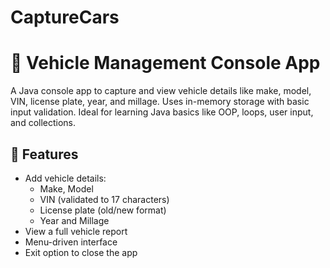 # CaptureCars
# 🚗 Vehicle Management Console App
A Java console app to capture and view vehicle details like make, model, VIN, license plate, year, and millage. Uses in-memory storage with basic input validation. Ideal for learning Java basics like OOP, loops, user input, and collections.
## 📌 Features

- Add vehicle details:
  - Make, Model
  - VIN (validated to 17 characters)
  - License plate (old/new format)
  - Year and Millage
- View a full vehicle report
- Menu-driven interface
- Exit option to close the app



